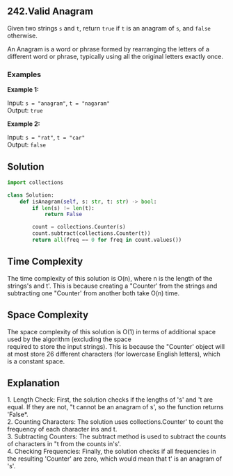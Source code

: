 ## 242.Valid Anagram

Given two strings `s` and `t`, return `true` if `t` is an anagram of `s`, and `false` otherwise.

An Anagram is a word or phrase formed by rearranging the letters of a different word or phrase, typically using all the original letters exactly once.

### Examples

**Example 1:**

Input: `s = "anagram"`, `t = "nagaram"`  
Output: `true`

**Example 2:**

Input: `s = "rat"`, `t = "car"`  
Output: `false`

## Solution

```python
import collections

class Solution:
    def isAnagram(self, s: str, t: str) -> bool:
        if len(s) != len(t):
            return False

        count = collections.Counter(s)
        count.subtract(collections.Counter(t))
        return all(freq == 0 for freq in count.values())
```
<h2>Time Complexity</h2>
The time complexity of this solution is O(n), where n is the length of the strings's and t'. This is because creating a "Counter' from the strings and subtracting one "Counter' from another both take O(n) time.<br>

<h2>Space Complexity</h2>
The space complexity of this solution is O(1) in terms of additional space used by the algorithm (excluding the space <br>required to store the input strings). This is because the "Counter' object will at most store 26 different characters (for lowercase English letters), which is a constant space.<br>
<h2>Explanation</h2>
1. Length Check: First, the solution checks if the lengths of 's' and 't are equal. If they are not,
"t cannot be an anagram of s', so the function returns 'False*.<br>
2. Counting Characters: The solution uses collections.Counter' to count the frequency of each character ins and t.<br>
3. Subtracting Counters: The subtract method is used to subtract the counts of characters in
"t from the counts in's'.<br>
4. Checking Frequencies: Finally, the solution checks if all frequencies in the resulting 'Counter' are zero, which would mean that t' is an anagram of 's'.<br>